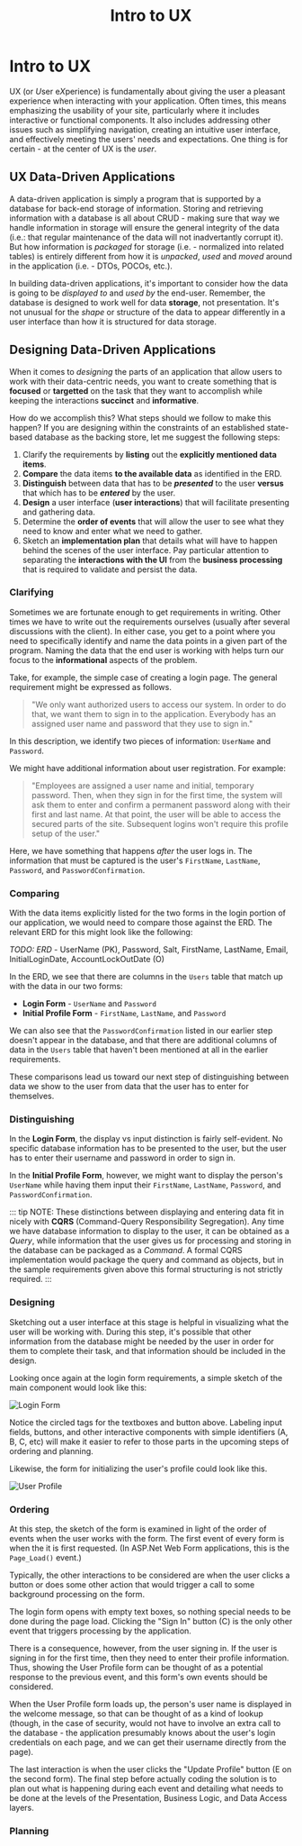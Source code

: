 ﻿---
title: Intro to UX
---
# Intro to UX

UX (or *U*ser e*X*perience) is fundamentally about giving the user a pleasant experience when interacting with your application. Often times, this means emphasizing the usability of your site, particularly where it includes interactive or functional components. It also includes addressing other issues such as simplifying navigation, creating an intuitive user interface, and effectively meeting the users' needs and expectations. One thing is for certain - at the center of UX is the *user*.

## UX Data-Driven Applications

A data-driven application is simply a program that is supported by a database for back-end storage of information. Storing and retrieving information with a database is all about CRUD - making sure that way we handle information in storage will ensure the general integrity of the data (i.e.: that regular maintenance of the data will not inadvertantly corrupt it). But how information is *packaged* for storage (i.e. - normalized into related tables) is entirely different from how it is *unpacked*, *used* and *moved* around in the application (i.e. - DTOs, POCOs, etc.).

In building data-driven applications, it's important to consider how the data is going to be *displayed to* and *used by* the end-user. Remember, the database is designed to work well for data **storage**, not presentation. It's not unusual for the *shape* or structure of the data to appear differently in a user interface than how it is structured for data storage.

## Designing Data-Driven Applications

When it comes to *designing* the parts of an application that allow users to work with their data-centric needs, you want to create something that is **focused** or **targetted** on the task that they want to accomplish while keeping the interactions **succinct** and **informative**.

How do we accomplish this? What steps should we follow to make this happen? If you are designing within the constraints of an established state-based database as the backing store, let me suggest the following steps:

1. Clarify the requirements by **listing** out the **explicitly mentioned data items**.
1. **Compare** the data items **to the available data** as identified in the ERD.
1. **Distinguish** between data that has to be ***presented*** to the user **versus** that which has to be ***entered*** by the user.
1. **Design** a user interface (**user interactions**) that will facilitate presenting and gathering data.
1. Determine the **order of events** that will allow the user to see what they need to know and enter what we need to gather.
1. Sketch an **implementation plan** that details what will have to happen behind the scenes of the user interface. Pay particular attention to separating the **interactions with the UI** from the **business processing** that is required to validate and persist the data.

### Clarifying

Sometimes we are fortunate enough to get requirements in writing. Other times we have to write out the requirements ourselves (usually after several discussions with the client). In either case, you get to a point where you need to specifically identify and name the data points in a given part of the program. Naming the data that the end user is working with helps turn our focus to the **informational** aspects of the problem.

Take, for example, the simple case of creating a login page. The general requirement might be expressed as follows.

> "We only want authorized users to access our system. In order to do that, we want them to sign in to the application. Everybody has an assigned user name and password that they use to sign in."

In this description, we identify two pieces of information: `UserName` and `Password`.

We might have additional information about user registration. For example:

> "Employees are assigned a user name and initial, temporary password. Then, when they sign in for the first time, the system will ask them to enter and confirm a permanent password along with their first and last name. At that point, the user will be able to access the secured parts of the site. Subsequent logins won't require this profile setup of the user."

Here, we have something that happens *after* the user logs in. The information that must be captured is the user's `FirstName`, `LastName`, `Password`, and `PasswordConfirmation`.

### Comparing

With the data items explicitly listed for the two forms in the login portion of our application, we would need to compare those against the ERD. The relevant ERD for this might look like the following:

*TODO: ERD* - UserName (PK), Password, Salt, FirstName, LastName, Email, InitialLoginDate, AccountLockOutDate (O)

In the ERD, we see that there are columns in the `Users` table that match up with the data in our two forms:

- **Login Form** - `UserName` and `Password`
- **Initial Profile Form** - `FirstName`, `LastName`, and `Password`

We can also see that the `PasswordConfirmation` listed in our earlier step doesn't appear in the database, and that there are additional columns of data in the `Users` table that haven't been mentioned at all in the earlier requirements.

These comparisons lead us toward our next step of distinguishing between data we show to the user from data that the user has to enter for themselves.

### Distinguishing

In the **Login Form**, the display vs input distinction is fairly self-evident. No specific database information has to be presented to the user, but the user has to enter their username and password in order to sign in.

In the **Initial Profile Form**, however, we might want to display the person's `UserName` while having them input their `FirstName`, `LastName`, `Password`, and `PasswordConfirmation`.

::: tip
NOTE: These distinctions between displaying and entering data fit in nicely with **CQRS** (Command-Query Responsibility Segregation). Any time we have database information to display to the user, it can be obtained as a *Query*, while information that the user gives us for processing and storing in the database can be packaged as a *Command*. A formal CQRS implementation would package the query and command as objects, but in the sample requirements given above this formal structuring is not strictly required.
:::

### Designing

Sketching out a user interface at this stage is helpful in visualizing what the user will be working with. During this step, it's possible that other information from the database might be needed by the user in order for them to complete their task, and that information should be included in the design.

Looking once again at the login form requirements, a simple sketch of the main component would look like this:

![Login Form](./LoginPage.png)

Notice the circled tags for the textboxes and button above. Labeling input fields, buttons, and other interactive components with simple identifiers (A, B, C, etc) will make it easier to refer to those parts in the upcoming steps of ordering and planning.

Likewise, the form for initializing the user's profile could look like this.

![User Profile](./UserProfile.png)

### Ordering

At this step, the sketch of the form is examined in light of the order of events when the user works with the form. The first event of every form is when the it is first requested. (In ASP.Net Web Form applications, this is the `Page_Load()` event.)

Typically, the other interactions to be considered are when the user clicks a button or does some other action that would trigger a call to some background processing on the form.

The login form opens with empty text boxes, so nothing special needs to be done during the page load. Clicking the "Sign In" button (C) is the only other event that triggers processing by the application.

There is a consequence, however, from the user signing in. If the user is signing in for the first time, then they need to enter their profile information. Thus, showing the User Profile form can be thought of as a potential response to the previous event, and this form's own events should be considered.

When the User Profile form loads up, the person's user name is displayed in the welcome message, so that can be thought of as a kind of lookup (though, in the case of security, would not have to involve an extra call to the database - the application presumably knows about the user's login credentials on each page, and we can get their username directly from the page).

The last interaction is when the user clicks the "Update Profile" button (E on the second form). The final step before actually coding the solution is to plan out what is happening during each event and detailing what needs to be done at the levels of the Presentation, Business Logic, and Data Access layers.

### Planning

